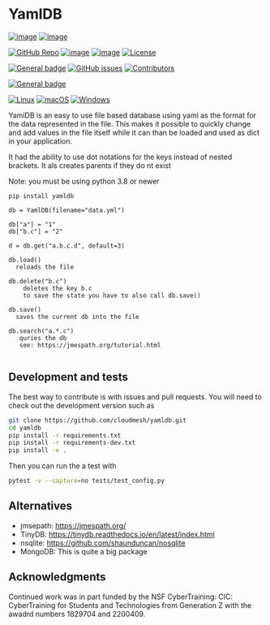 YamlDB
======

[![image](https://img.shields.io/pypi/pyversions/yamldb.svg)](https://pypi.org/project/yamldb)
[![image](https://img.shields.io/pypi/v/yamldb.svg)](https://pypi.org/project/yamldb/)


[![GitHub Repo](https://img.shields.io/badge/github-repo-green.svg)](https://github.com/cloudmesh/yamldb)
[![image](https://img.shields.io/pypi/pyversions/cloudmesh/yamldb.svg)](https://pypi.org/project/cloudmesh/yamldb)
[![image](https://img.shields.io/pypi/v/cloudmesh/yamldb.svg)](https://pypi.org/project/cloudmesh/yamldb/)
[![License](https://img.shields.io/badge/License-Apache%202.0-blue.svg)](https://opensource.org/licenses/Apache-2.0)

[![General badge](https://img.shields.io/badge/Status-Production-<COLOR>.svg)](https://shields.io/)
[![GitHub issues](https://img.shields.io/github/issues/cloudmesh/yamldb.svg)](https://github.com/cloudmesh/yamldb/issues)
[![Contributors](https://img.shields.io/github/contributors/cloudmesh/yamldb.svg)](https://github.com/cloudmesh/yamldb/graphs/contributors)

[![General badge](https://img.shields.io/badge/Other-repos-<COLOR>.svg)](https://github.com/cloudmesh)


[![Linux](https://img.shields.io/badge/OS-Linux-orange.svg)](https://www.linux.org/)
[![macOS](https://img.shields.io/badge/OS-macOS-lightgrey.svg)](https://www.apple.com/macos)
[![Windows](https://img.shields.io/badge/OS-Windows-blue.svg)](https://www.microsoft.com/windows)


YamlDB is an easy to use file based database using yaml as the format for the
data represented in the file. This makes it possible to quickly change and add
values in the file itself while it can than be loaded and used as dict in your
application.

It had the ability to use dot notations for the keys instead of nested brackets.
It als creates parents if they do nt exist

Note: you must be using python 3.8 or newer

```
pip install yamldb

db = YamlDB(filename="data.yml")

db["a"] = "1"
db["b.c"] = "2"

d = db.get("a.b.c.d", default=3)

db.load()
  reloads the file
  
db.delete("b.c")
    deletes the key b.c
    to save the state you have to also call db.save()
    
db.save()
  saves the current db into the file

db.search("a.*.c")
   quries the db
   see: https://jmespath.org/tutorial.html
   
```

## Development and tests

The best way to contribute is with issues and pull requests. You will need to check out the development version such as

```bash
git clone https://github.com/cloudmesh/yamldb.git
cd yamldb
pip install -r requirements.txt
pip install -r requirements-dev.txt
pip install -e .
```

Then you can run the a test with 

```bash
pytest -v --capture=no tests/test_config.py
```

## Alternatives

* jmsepath: <https://jmespath.org/>
* TinyDB:   <https://tinydb.readthedocs.io/en/latest/index.html>
* nsqlite:  <https://github.com/shaunduncan/nosqlite>
* MongoDB:  This is quite a big package

## Acknowledgments

Continued work was in part funded by the NSF
CyberTraining: CIC: CyberTraining for Students and Technologies
from Generation Z with the awadrd numbers 1829704 and 2200409.
